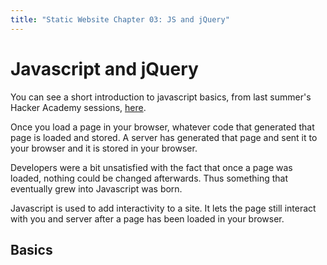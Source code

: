 ```yaml
--- 
title: "Static Website Chapter 03: JS and jQuery"
---
```


Javascript and jQuery
=====================

You can see a short introduction to javascript basics, from last summer's Hacker Academy sessions, [here](http://vimeo.com/12268206).

Once you load a page in your browser, whatever code that generated that page is loaded and stored. A server has generated that page and sent it to your browser and it is stored in your browser.

Developers were a bit unsatisfied with the fact that once a page was loaded, nothing could be changed afterwards. Thus something that eventually grew into Javascript was born.

Javascript is used to add interactivity to a site. It lets the page still interact with you and server after a page has been loaded in your browser.

Basics
------


